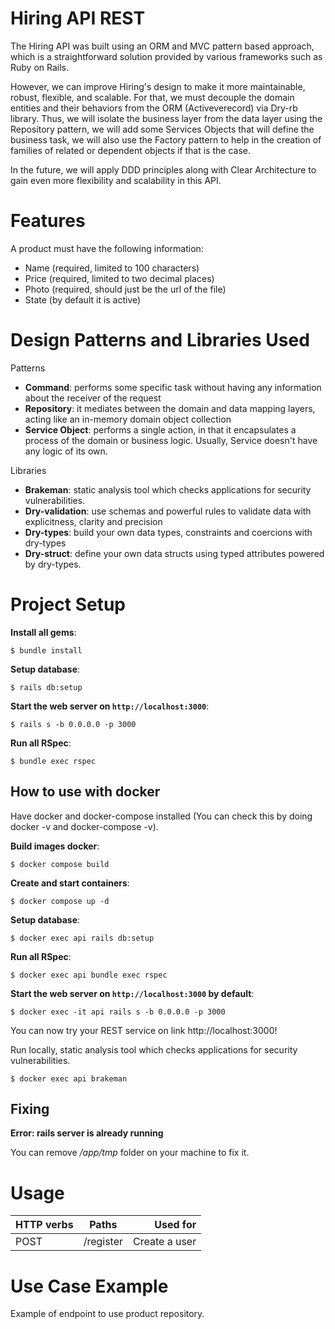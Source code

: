 Hiring API REST
===
The Hiring API was built using an ORM and MVC pattern based approach, which is a straightforward solution provided by various frameworks such as Ruby on Rails.

However, we can improve Hiring's design to make it more maintainable, robust, flexible, and scalable. For that, we must decouple the domain entities and their behaviors from the ORM (Activeverecord) via Dry-rb library. Thus, we will isolate the business layer from the data layer using the Repository pattern, we will add some Services Objects that will define the business task, we will also use the Factory pattern to help in the creation of families of related or dependent objects if that is the case.

In the future, we will apply DDD principles along with Clear Architecture to gain even more flexibility and scalability in this API.


Features
===

A product must have the following information:
* Name (required, limited to 100 characters)
* Price (required, limited to two decimal places)
* Photo (required, should just be the url of the file)
* State (by default it is active)


Design Patterns and Libraries Used
===
Patterns

* **Command**: performs some specific task without having any information about the receiver of the request
* **Repository**: it mediates between the domain and data mapping layers, acting like an in-memory domain object collection
* **Service Object**: performs a single action, in that it encapsulates a process of the domain or business logic. Usually, Service doesn't have any logic of its own.

Libraries

* **Brakeman**: static analysis tool which checks applications for security vulnerabilities.
* **Dry-validation**: use schemas and powerful rules to validate data with explicitness, clarity and precision
* **Dry-types**: build your own data types, constraints and coercions with dry-types
* **Dry-struct**: define your own data structs using typed attributes powered by dry-types.


Project Setup
===

**Install all gems**:

```console
$ bundle install
```

**Setup database**:

```console
$ rails db:setup
```

**Start the web server on `http://localhost:3000`**:

```console
$ rails s -b 0.0.0.0 -p 3000
```

**Run all RSpec**:

```console
$ bundle exec rspec
```

## How to use with docker

Have docker and docker-compose installed (You can check this by doing docker -v and docker-compose -v).

**Build images docker**:
  
```console
$ docker compose build
```

**Create and start containers**:
  
```console
$ docker compose up -d
```

**Setup database**:

```console
$ docker exec api rails db:setup
```

**Run all RSpec**:

```console
$ docker exec api bundle exec rspec
```

**Start the web server on `http://localhost:3000` by default**:

```console
$ docker exec -it api rails s -b 0.0.0.0 -p 3000
```

You can now try your REST service on link http://localhost:3000!

Run locally, static analysis tool which checks applications for security vulnerabilities.

```console
$ docker exec api brakeman
```

## Fixing

**Error: rails server is already running**

You can remove _/app/tmp_ folder on your machine to fix it.


Usage
===

| HTTP verbs | Paths  | Used for |
| ---------- | ------ | --------:|
| POST | /register| Create a user|

Use Case Example
===

Example of endpoint to use product repository.
